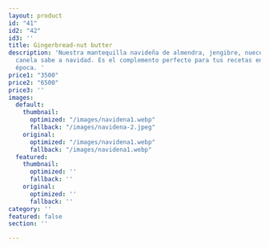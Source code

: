```yaml
---
layout: product
id: "41"
id2: "42"
id3: ''
title: Gingerbread-nut butter
description: 'Nuestra mantequilla navideña de almendra, jengibre, nueces, maple y
  canela sabe a navidad. Es el complemento perfecto para tus recetas en esta hermosa
  época. '
price1: "3500"
price2: "6500"
price3: ''
images:
  default:
    thumbnail:
      optimized: "/images/navidena1.webp"
      fallback: "/images/navidena-2.jpeg"
    original:
      optimized: "/images/navidena1.webp"
      fallback: "/images/navidena1.webp"
  featured:
    thumbnail:
      optimized: ''
      fallback: ''
    original:
      optimized: ''
      fallback: ''
category: ''
featured: false
section: ''

---
```

